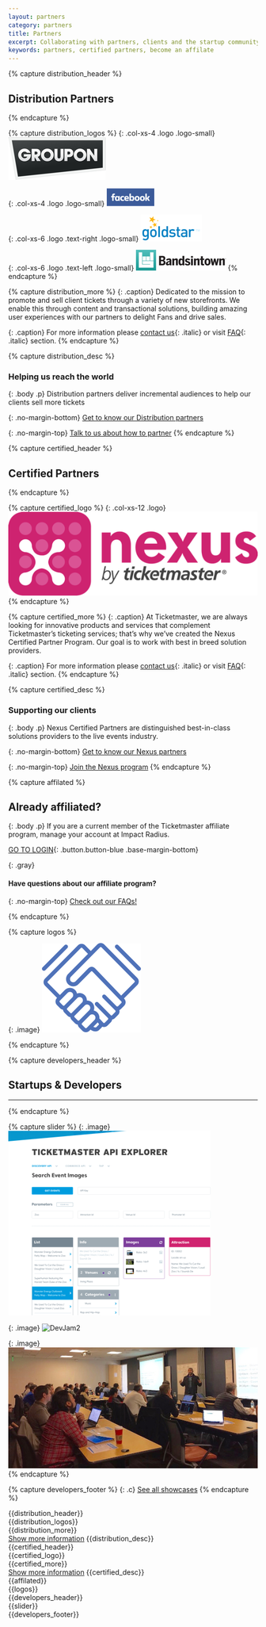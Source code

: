 ```yaml
---
layout: partners
category: partners
title: Partners
excerpt: Collaborating with partners, clients and the startup community to build experiences that delight fans everywhere.
keywords: partners, certified partners, become an affilate
---
```


{% capture distribution_header %}
## Distribution Partners
{% endcapture %}

{% capture distribution_logos %}
{: .col-xs-4 .logo .logo-small}
[![Groupon](/assets/img/partners/groupon-logo.png)](#)

{: .col-xs-4 .logo .logo-small}
[![Facebook](/assets/img/partners/logos/new-facebook-logo-2015-400-x-400.png)](#)

{: .col-xs-6 .logo .text-right .logo-small}
[![Goldstar](/assets/img/partners/logos/goldstar-logo-blue-on-white-small.png)](#)

{: .col-xs-6 .logo .text-left .logo-small}
[![Bandsintown](/assets/img/partners/logos/bandsintown-logo-black-w-bounding-box@2x.png)](#)
{% endcapture %}

{% capture distribution_more %}
{: .caption}
Dedicated to the mission to promote and sell client tickets through a variety of new storefronts. We enable this through content and transactional solutions, building amazing user experiences with our partners to delight Fans and drive sales.

{: .caption}
For more information please [contact us](mailto:distributedcommerce@ticketmaster.com){: .italic} or visit [FAQ](/support/faq){: .italic} section.
{% endcapture %}

{% capture distribution_desc %}
### Helping us reach the world

{: .body .p}
Distribution partners deliver incremental audiences to help our clients sell more tickets

{: .no-margin-bottom}
[Get to know our Distribution partners](/partners/distribution-partners/)

{: .no-margin-top}
[Talk to us about how to partner](mailto:distributedcommerce@ticketmaster.com)
{% endcapture %}


{% capture certified_header %}
## Certified Partners
{% endcapture %}

{% capture certified_logo %}
{: .col-xs-12 .logo}
[![Nexus](/assets/img/partners/nexus-logo.png)](/partners/certified-partners/nexus/)
{% endcapture %}

{% capture certified_more %}
{: .caption}
At Ticketmaster, we are always looking for innovative products and services that complement Ticketmaster’s ticketing services; that’s why we’ve created the Nexus Certified Partner Program. Our goal is to work with best in breed solution providers.

{: .caption}
For more information please [contact us](mailto:distributedcommerce@ticketmaster.com){: .italic} or visit [FAQ](/support/faq){: .italic} section.
{% endcapture %}

{% capture certified_desc %}
### Supporting our clients

{: .body .p}
Nexus Certified Partners are distinguished best-in-class solutions providers to the live events industry.

{: .no-margin-bottom}
[Get to know our Nexus partners](/partners/certified-partners/)

{: .no-margin-top}
[Join the Nexus program](/partners/certified-partners/nexus/)
{% endcapture %}


{% capture affilated %}

## Already affiliated?

{: .body .p}
If you are a current member of the Ticketmaster affiliate program, manage your account at Impact Radius.

[GO TO LOGIN](https://member.impactradius.com/bla/Ticketmasterdirect/login.user){: .button.button-blue .base-margin-bottom}

{: .gray}
#### Have questions about our affiliate program?

{: .no-margin-top}
[Check out our FAQs!](/support/faq/#affiliates-a)

{% endcapture %}


{% capture logos %}

{: .image}
![Hands](/assets/img/partners/ic-hands.svg)

{% endcapture %}


{% capture developers_header %}
## Startups &amp; Developers

----
{% endcapture %}

{% capture slider %}
{: .image}
![ApiExplorer](/assets/img/partners/bitmap.png)

{: .image}
![DevJam2](/assets/img/events/devjam2.jpg)

{: .image}
![DevJam1](/assets/img/events/devjam.jpg)
{% endcapture %}

{% capture developers_footer %}
{: .c}
[See all showcases](/partners/startups-and-developers/)
{% endcapture %}


<div class="row parnters">
  <div class="row-container row-partners">
    <div class="col-xs-12 col-md-12">
<div class="col-xs-12 col-md-6" markdown="1">
{{distribution_header}}
<div class="image">
<div class="logo-container" markdown="1">
{{distribution_logos}}
<div class="clearfix"></div>
</div>
</div>
<div class="show-more" markdown="1">
{{distribution_more}}
</div>
<a href="#" class="show-more-link">Show more information</a>
{{distribution_desc}}
</div>
<div class="col-xs-12 col-md-6" markdown="1">
{{certified_header}}
<div class="image">
<div class="logo-container" markdown="1">
{{certified_logo}}
<div class="clearfix"></div>
</div>
</div>
<div class="show-more">
<div markdown="1">
{{certified_more}}
</div>
</div>
<a href="#" class="show-more-link">Show more information</a>
{{certified_desc}}
</div>
    </div>
  </div>
</div>

<div class="slice-left partn slice-top-left slice-bottom-left xs-center">
    <div class="row">
        <div class="row-container row-affilate">
<div class="col-xs-12 col-sm-7" markdown="1">
{{affilated}}
</div>
<div class="col-xs-12 col-sm-5 pics" markdown="1">
{{logos}}
</div>
        </div>
    </div>
</div>

<div class="row developers">
  <div class="row-container row-developers">
<div class="x3-margin-bottom col-xs-12" markdown="1">
{{developers_header}}
</div>
<div id="slider" class="col-xs-12" markdown="1">
{{slider}}
</div>
<div class="col-xs-12 col-md-12" markdown="1">
{{developers_footer}}
</div>
  </div>
</div>
